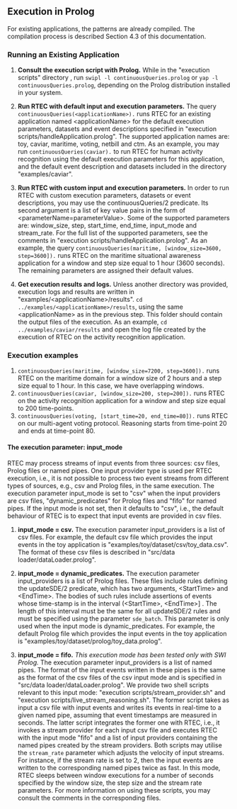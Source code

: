 ## Execution in Prolog

For existing applications, the patterns are already compiled. The compilation process is described Section 4.3 of this documentation.

### Running an Existing Application

  1. **Consult the execution script with Prolog.**  While in the "execution scripts" directory , run ```swipl -l continuousQueries.prolog```  or ```yap -l continuousQueries.prolog```, depending on the Prolog distribution installed in your system.

  2. **Run RTEC with default input and execution parameters.** The query ```continuousQueries(<applicationName>).``` runs RTEC for an existing application named \<applicationName\> for the default execution parameters, datasets and event descriptions specified in "execution scripts/handleApplication.prolog". The supported application names are: toy, caviar, maritime, voting, netbill and ctm. As an example, you may run ```continuousQueries(caviar).``` to run RTEC for human activity recognition using the default execution parameters for this application, and the default event description and datasets included in the directory "examples/caviar". 
  
  3. **Run RTEC with custom input and execution parameters.** In order to run RTEC with custom execution parameters, datasets or event descriptions, you may use the continuousQueries/2 predicate. Its second argument is a list of key value pairs in the form of \<parameterName=parameterValue\>. Some of the supported parameters are: window_size, step, start_time, end_time, input_mode and stream_rate. For the full list of the supported parameters, see the comments in "execution scripts/handleApplication.prolog". As an example, the query ```continuousQueries(maritime, [window_size=3600, step=3600]).``` runs RTEC on the maritime situational awareness application for a window and step size equal to 1 hour (3600 seconds). The remaining parameters are assigned their default values.

  4. **Get execution results and logs.** Unless another directory was provided, execution logs and results are written in "examples/\<applicationName\>/results". ```cd ../examples/<applicationName>/results```, using the same \<applicationName\> as in the previous step. This folder should contain the output files of the execution. As an example, ```cd ../examples/caviar/results``` and open the log file created by the execution of RTEC on the activity recognition application.

### Execution examples

  1. ```continuousQueries(maritime, [window_size=7200, step=3600]).``` runs RTEC on the maritime domain for a window size of 2 hours and a step size equal to 1 hour. In this case, we have overlapping windows.
  2. ```continuousQueries(caviar, [window_size=200, step=200]).``` runs RTEC on the activity recognition application for a window and step size equal to 200 time-points.
  3. ```continuousQueries(voting, [start_time=20, end_time=80]).``` runs RTEC on our multi-agent voting protocol. Reasoning starts from time-point 20 and ends at time-point 80. 

#### The execution parameter: input_mode 

RTEC may process streams of input events from three sources: csv files, Prolog files or named pipes. One input provider type is used per RTEC execution, i.e., it is not possible to process two event streams from different types of sources, e.g., csv and Prolog files, in the same execution. The execution parameter input_mode is set to "csv" when the input providers are csv files, "dynamic_predicates" for Prolog files and "fifo" for named pipes. If the input mode is not set, then it defaults to "csv", i.e., the default behaviour of RTEC is to expect that input events are provided in csv files.

1. **input_mode = csv.** The execution parameter input_providers is a list of csv files. For example, the default csv file which provides the input events in the toy application is "examples/toy/dataset/csv/toy_data.csv". The format of these csv files is described in "src/data loader/dataLoader.prolog".

2. **input_mode = dynamic_predicates.** The execution parameter input_providers is a list of Prolog files. These files include rules defining the updateSDE/2 predicate, which has two arguments, \<StartTime\> and \<EndTime\>. The bodies of such rules include assertions of events whose time-stamp is in the interval (\<StartTime\>, \<EndTime\>] . The length of this interval must be the same for all updateSDE/2 rules and must be specified using the parameter ``` sde_batch ```. This parameter is only used when the input mode is dynamic_predicates. For example, the default Prolog file which provides the input events in the toy application is "examples/toy/dataset/prolog/toy_data.prolog". 

3. **input_mode = fifo.** *This execution mode has been tested only with SWI Prolog.* The execution parameter input_providers is a list of named pipes. The format of the input events written in these pipes is the same as the format of the csv files of the csv input mode and is specified in "src/data loader/dataLoader.prolog". We provide two shell scripts relevant to this input mode: "execution scripts/stream_provider.sh" and "execution scripts/live_stream_reasoning.sh". The former script takes as input a csv file with input events and writes its events in real-time to a given named pipe, assuming that event timestamps are measured in seconds. The latter script integrates the former one with RTEC, i.e., it invokes a stream provider for each input csv file and executes RTEC with the input mode "fifo" and a list of input providers containing the named pipes created by the stream providers. Both scripts may utilise the ```stream_rate``` parameter which adjusts the velocity of input streams. For instance, if the stream rate is set to 2, then the input events are written to the corresponding named pipes twice as fast. In this mode, RTEC sleeps between window executions for a number of seconds specified by the window size, the step size and the stream rate parameters. For more information on using these scripts, you may consult the comments in the corresponding files.

